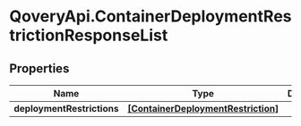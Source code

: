 # QoveryApi.ContainerDeploymentRestrictionResponseList

## Properties

Name | Type | Description | Notes
------------ | ------------- | ------------- | -------------
**deploymentRestrictions** | [**[ContainerDeploymentRestriction]**](ContainerDeploymentRestriction.md) |  | [optional] 


